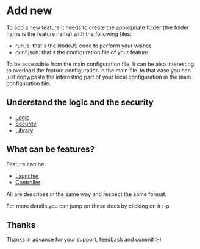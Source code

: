 # Add new
To add a new feature it needs to create the appropriate folder
(the folder name is the feature name) with the following files:
- run.js: that's the NodeJS code to perform your wishes
- conf.json: that's the configuration file of your feature

To be accessible from the main configuration file, it can be also
interesting to overload the feature configuration in the main file.
In that case you can just copy/paste the interesting part of your local
configuration in the main configuration file.

## Understand the logic and the security
- [Logic](./doc/logic.md)
- [Security](./doc/security.md)
- [Library](./doc/library.md)

## What can be features?
Feature can be:
- [Launcher](./doc/launcher.md)
- [Controller](./doc/controller.md)

All are describes in the same way and respect the same format.

For more details you can jump on these docs by clicking on it :-p

## Thanks
Thanks in advance for your support, feedback and commit :-)
